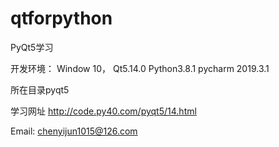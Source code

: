 # qtforpython
PyQt5学习

开发环境： Window 10，  Qt5.14.0  Python3.8.1 pycharm 2019.3.1

所在目录pyqt5

学习网址
http://code.py40.com/pyqt5/14.html





Email: chenyijun1015@126.com
